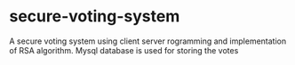 # secure-voting-system
A secure voting system using client server rogramming and implementation of RSA algorithm. Mysql database is used for storing the votes
